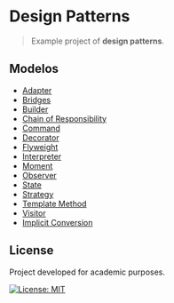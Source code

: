 # Design Patterns
> Example project of **design patterns**.

## Modelos 
- [Adapter](DesignPatterns/Adapter)
- [Bridges](DesignPatterns/Bridges)
- [Builder](DesignPatterns/Builder)
- [Chain of Responsibility](DesignPatterns/ChainOfResponsibility)
- [Command](DesignPatterns/Command)
- [Decorator](DesignPatterns/Decorator)
- [Flyweight](DesignPatterns/Flyweight)
- [Interpreter](DesignPatterns/Interpreter)
- [Moment](DesignPatterns/Moment)
- [Observer](DesignPatterns/Observer)
- [State](DesignPatterns/State)
- [Strategy](DesignPatterns/Strategy)
- [Template Method](DesignPatterns/TemplateMethod)
- [Visitor](DesignPatterns/Visitor)
- [Implicit Conversion](DesignPatterns/ImplicitConversion)

## License
Project developed for academic purposes.


[![License: MIT](https://img.shields.io/badge/License-MIT-blue.svg)](./LICENSE)
